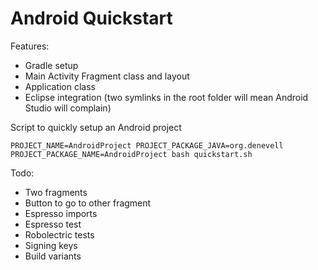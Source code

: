 Android Quickstart
==================

Features:

- Gradle setup
- Main Activity Fragment class and layout
- Application class
- Eclipse integration (two symlinks in the root folder will mean Android Studio will complain)

Script to quickly setup an Android project

	PROJECT_NAME=AndroidProject PROJECT_PACKAGE_JAVA=org.denevell PROJECT_PACKAGE_NAME=AndroidProject bash quickstart.sh

Todo:

- Two fragments
- Button to go to other fragment
- Espresso imports
- Espresso test
- Robolectric tests
- Signing keys
- Build variants
